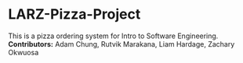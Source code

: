 # LARZ-Pizza-Project
This is a pizza ordering system for Intro to Software Engineering.
**Contributors:** Adam Chung, Rutvik Marakana, Liam Hardage, Zachary Okwuosa
